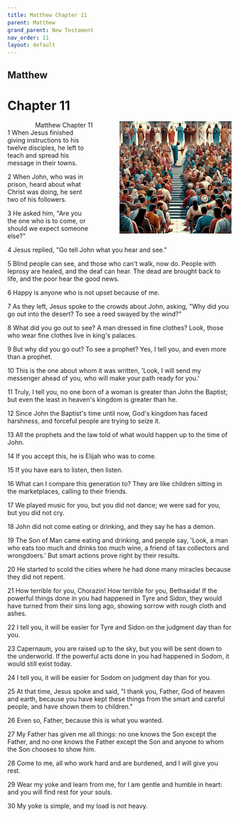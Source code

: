 ```yaml
---
title: Matthew Chapter 11
parent: Matthew
grand_parent: New Testament
nav_order: 11
layout: default
---
```


## Matthew

# Chapter 11

<div style="clear: both; text-align: right;">
    <div style="max-width: 50%; height: auto; float: right; margin: 0 0 10px 10px; padding-left: 10%;">
        <img src="/assets/Image/Matthew/500/11.jpg" alt="Matthew Chapter 11" class="chapter-image">
    </div>
    <figcaption style="font-size: 14px; text-align: right;">Matthew Chapter 11</figcaption>
</div>
1 When Jesus finished giving instructions to his twelve disciples, he left to teach and spread his message in their towns.

2 When John, who was in prison, heard about what Christ was doing, he sent two of his followers.

3 He asked him, "Are you the one who is to come, or should we expect someone else?"

4 Jesus replied, "Go tell John what you hear and see."

5 Blind people can see, and those who can't walk, now do. People with leprosy are healed, and the deaf can hear. The dead are brought back to life, and the poor hear the good news.

6 Happy is anyone who is not upset because of me.

7 As they left, Jesus spoke to the crowds about John, asking, "Why did you go out into the desert? To see a reed swayed by the wind?"

8 What did you go out to see? A man dressed in fine clothes? Look, those who wear fine clothes live in king's palaces.

9 But why did you go out? To see a prophet? Yes, I tell you, and even more than a prophet.

10 This is the one about whom it was written, 'Look, I will send my messenger ahead of you, who will make your path ready for you.'

11 Truly, I tell you, no one born of a woman is greater than John the Baptist; but even the least in heaven's kingdom is greater than he.

12 Since John the Baptist's time until now, God's kingdom has faced harshness, and forceful people are trying to seize it.

13 All the prophets and the law told of what would happen up to the time of John.

14 If you accept this, he is Elijah who was to come.

15 If you have ears to listen, then listen.

16 What can I compare this generation to? They are like children sitting in the marketplaces, calling to their friends.

17 We played music for you, but you did not dance; we were sad for you, but you did not cry.

18 John did not come eating or drinking, and they say he has a demon.

19 The Son of Man came eating and drinking, and people say, 'Look, a man who eats too much and drinks too much wine, a friend of tax collectors and wrongdoers.' But smart actions prove right by their results.

20 He started to scold the cities where he had done many miracles because they did not repent.

21 How terrible for you, Chorazin! How terrible for you, Bethsaida! If the powerful things done in you had happened in Tyre and Sidon, they would have turned from their sins long ago, showing sorrow with rough cloth and ashes.

22 I tell you, it will be easier for Tyre and Sidon on the judgment day than for you.

23 Capernaum, you are raised up to the sky, but you will be sent down to the underworld. If the powerful acts done in you had happened in Sodom, it would still exist today.

24 I tell you, it will be easier for Sodom on judgment day than for you.

25 At that time, Jesus spoke and said, "I thank you, Father, God of heaven and earth, because you have kept these things from the smart and careful people, and have shown them to children."

26 Even so, Father, because this is what you wanted.

27 My Father has given me all things: no one knows the Son except the Father, and no one knows the Father except the Son and anyone to whom the Son chooses to show him.

28 Come to me, all who work hard and are burdened, and I will give you rest.

29 Wear my yoke and learn from me, for I am gentle and humble in heart: and you will find rest for your souls.

30 My yoke is simple, and my load is not heavy.


